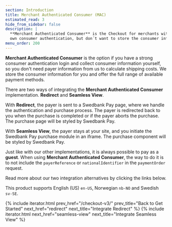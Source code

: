 ```yaml
---
section: Introduction
title: Merchant Authenticated Consumer (MAC)
estimated_read: 3
hide_from_sidebar: false
description: |
  **Merchant Authenticated Consumer** is the Checkout for merchants with their
  own consumer authentication, but don´t want to store the consumer information.
menu_order: 200
---
```


**Merchant Authenticated Consumer** is the option if you have a strong consumer
authentication login and collect consumer information yourself, so you don't
need payer information from us to calculate shipping costs. We store the
consumer information for you and offer the full range of available payment
methods.

There are two ways of integrating the **Merchant Authenticated Consumer**
implementation. **Redirect** and **Seamless View**.

With **Redirect**, the payer is sent to a Swedbank Pay page, where we handle the
authentication and purchase process. The payer is redirected back to you
when the purchase is completed or if the payer aborts the purchase. The
purchase page will be styled by Swedbank Pay.

With **Seamless View**, the payer stays at your site, and you initiate the
Swedbank Pay purchase module in an iframe. The purchase component will be styled
by Swedbank Pay.

Just like with our other implementations, it is always possible to pay as a
**guest**. When using **Merchant Authenticated Consumer**, the way to do it is
to not include the `payerReference` or `nationalIdentifier` in the
`paymentOrder` request.

Read more about our two integration alternatives by clicking the links below.

This product supports English (US) `en-US`, Norwegian `nb-NO` and Swedish
`sv-SE`.

{% include iterator.html prev_href="/checkout-v3/"
                         prev_title="Back to Get Started"
                         next_href="redirect"
                         next_title="Integrate Redirect" %}
{% include iterator.html next_href="seamless-view"
                         next_title="Integrate Seamless View" %}
